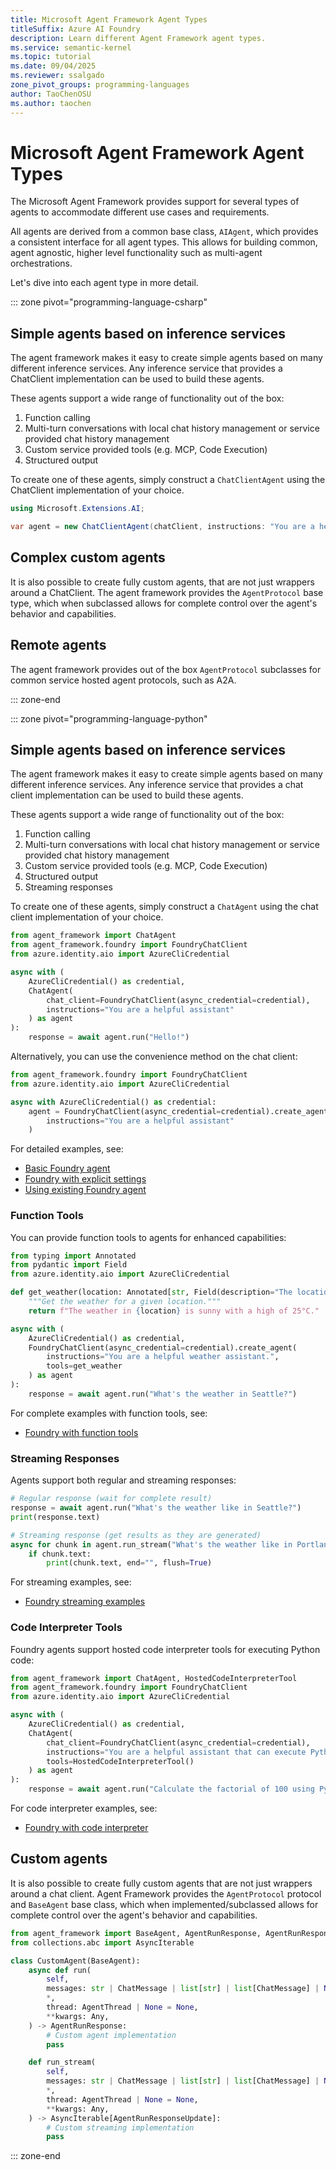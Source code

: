```yaml
---
title: Microsoft Agent Framework Agent Types
titleSuffix: Azure AI Foundry
description: Learn different Agent Framework agent types.
ms.service: semantic-kernel
ms.topic: tutorial
ms.date: 09/04/2025
ms.reviewer: ssalgado
zone_pivot_groups: programming-languages
author: TaoChenOSU
ms.author: taochen
---
```


# Microsoft Agent Framework Agent Types

The Microsoft Agent Framework provides support for several types of agents to accommodate different use cases and requirements.

All agents are derived from a common base class, `AIAgent`, which provides a consistent interface for all agent types. This allows for building common, agent agnostic, higher level functionality such as multi-agent orchestrations.

Let's dive into each agent type in more detail.

::: zone pivot="programming-language-csharp"

## Simple agents based on inference services

The agent framework makes it easy to create simple agents based on many different inference services.
Any inference service that provides a ChatClient implementation can be used to build these agents.

These agents support a wide range of functionality out of the box:

1. Function calling
1. Multi-turn conversations with local chat history management or service provided chat history management
1. Custom service provided tools (e.g. MCP, Code Execution)
1. Structured output

To create one of these agents, simply construct a `ChatClientAgent` using the ChatClient implementation of your choice.


```csharp
using Microsoft.Extensions.AI;

var agent = new ChatClientAgent(chatClient, instructions: "You are a helpful assistant");
```

## Complex custom agents

It is also possible to create fully custom agents, that are not just wrappers around a ChatClient.
The agent framework provides the `AgentProtocol` base type, which when subclassed allows for complete control over the agent's behavior and capabilities.

## Remote agents

The agent framework provides out of the box `AgentProtocol` subclasses for common service hosted agent protocols,
such as A2A.

::: zone-end

::: zone pivot="programming-language-python"


## Simple agents based on inference services

The agent framework makes it easy to create simple agents based on many different inference services.
Any inference service that provides a chat client implementation can be used to build these agents.

These agents support a wide range of functionality out of the box:

1. Function calling
1. Multi-turn conversations with local chat history management or service provided chat history management
1. Custom service provided tools (e.g. MCP, Code Execution)
1. Structured output
1. Streaming responses

To create one of these agents, simply construct a `ChatAgent` using the chat client implementation of your choice.

```python
from agent_framework import ChatAgent
from agent_framework.foundry import FoundryChatClient
from azure.identity.aio import AzureCliCredential

async with (
    AzureCliCredential() as credential,
    ChatAgent(
        chat_client=FoundryChatClient(async_credential=credential),
        instructions="You are a helpful assistant"
    ) as agent
):
    response = await agent.run("Hello!")
```

Alternatively, you can use the convenience method on the chat client:

```python
from agent_framework.foundry import FoundryChatClient
from azure.identity.aio import AzureCliCredential

async with AzureCliCredential() as credential:
    agent = FoundryChatClient(async_credential=credential).create_agent(
        instructions="You are a helpful assistant"
    )
```

For detailed examples, see:
- [Basic Foundry agent](https://github.com/microsoft/agent-framework/blob/main/python/samples/getting_started/agents/foundry/foundry_basic.py)
- [Foundry with explicit settings](https://github.com/microsoft/agent-framework/blob/main/python/samples/getting_started/agents/foundry/foundry_with_explicit_settings.py)
- [Using existing Foundry agent](https://github.com/microsoft/agent-framework/blob/main/python/samples/getting_started/agents/foundry/foundry_with_existing_agent.py)

### Function Tools

You can provide function tools to agents for enhanced capabilities:

```python
from typing import Annotated
from pydantic import Field
from azure.identity.aio import AzureCliCredential

def get_weather(location: Annotated[str, Field(description="The location to get the weather for.")]) -> str:
    """Get the weather for a given location."""
    return f"The weather in {location} is sunny with a high of 25°C."

async with (
    AzureCliCredential() as credential,
    FoundryChatClient(async_credential=credential).create_agent(
        instructions="You are a helpful weather assistant.",
        tools=get_weather
    ) as agent
):
    response = await agent.run("What's the weather in Seattle?")
```

For complete examples with function tools, see:
- [Foundry with function tools](https://github.com/microsoft/agent-framework/blob/main/python/samples/getting_started/agents/foundry/foundry_with_function_tools.py)

### Streaming Responses

Agents support both regular and streaming responses:

```python
# Regular response (wait for complete result)
response = await agent.run("What's the weather like in Seattle?")
print(response.text)

# Streaming response (get results as they are generated)
async for chunk in agent.run_stream("What's the weather like in Portland?"):
    if chunk.text:
        print(chunk.text, end="", flush=True)
```

For streaming examples, see:
- [Foundry streaming examples](https://github.com/microsoft/agent-framework/blob/main/python/samples/getting_started/agents/foundry/foundry_basic.py)

### Code Interpreter Tools

Foundry agents support hosted code interpreter tools for executing Python code:

```python
from agent_framework import ChatAgent, HostedCodeInterpreterTool
from agent_framework.foundry import FoundryChatClient
from azure.identity.aio import AzureCliCredential

async with (
    AzureCliCredential() as credential,
    ChatAgent(
        chat_client=FoundryChatClient(async_credential=credential),
        instructions="You are a helpful assistant that can execute Python code.",
        tools=HostedCodeInterpreterTool()
    ) as agent
):
    response = await agent.run("Calculate the factorial of 100 using Python")
```

For code interpreter examples, see:
- [Foundry with code interpreter](https://github.com/microsoft/agent-framework/blob/main/python/samples/getting_started/agents/foundry/foundry_with_code_interpreter.py)

## Custom agents

It is also possible to create fully custom agents that are not just wrappers around a chat client.
Agent Framework provides the `AgentProtocol` protocol and `BaseAgent` base class, which when implemented/subclassed allows for complete control over the agent's behavior and capabilities.

```python
from agent_framework import BaseAgent, AgentRunResponse, AgentRunResponseUpdate, AgentThread, ChatMessage
from collections.abc import AsyncIterable

class CustomAgent(BaseAgent):
    async def run(
        self,
        messages: str | ChatMessage | list[str] | list[ChatMessage] | None = None,
        *,
        thread: AgentThread | None = None,
        **kwargs: Any,
    ) -> AgentRunResponse:
        # Custom agent implementation
        pass

    def run_stream(
        self,
        messages: str | ChatMessage | list[str] | list[ChatMessage] | None = None,
        *,
        thread: AgentThread | None = None,
        **kwargs: Any,
    ) -> AsyncIterable[AgentRunResponseUpdate]:
        # Custom streaming implementation
        pass
```

::: zone-end
